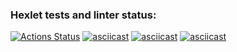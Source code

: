 ### Hexlet tests and linter status:
[![Actions Status](https://github.com/L30PRD/java-project-61/workflows/hexlet-check/badge.svg)](https://github.com/L30PRD/java-project-61/actions)
[![asciicast](https://asciinema.org/a/QCu6cpyFQiD47Q27mQ4gN1aQi.svg)](https://asciinema.org/a/QCu6cpyFQiD47Q27mQ4gN1aQi)
[![asciicast](https://asciinema.org/a/Uyy6x4IgdEcaYLERZD7IMqdkQ.svg)](https://asciinema.org/a/Uyy6x4IgdEcaYLERZD7IMqdkQ)
[![asciicast](https://asciinema.org/a/ob0coVA3cT4PmKlSAIV2EJZ5s.svg)](https://asciinema.org/a/ob0coVA3cT4PmKlSAIV2EJZ5s)